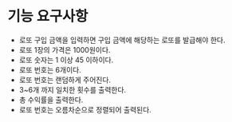 # 기능 요구사항
- 로또 구입 금액을 입력하면 구입 금액에 해당하는 로또를 발급해야 한다.
- 로또 1장의 가격은 1000원이다.
- 로또 숫자는 1 이상 45 이하이다.
- 로또 번호는 6개이다.
- 로또 번호는 랜덤하게 주어진다.
- 3~6개 까지 일치한 횟수를 출력한다.
- 총 수익률을 출력한다.
- 로또 번호는 오름차순으로 정렬되어 출력된다.



